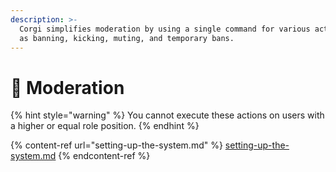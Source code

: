 ```yaml
---
description: >-
  Corgi simplifies moderation by using a single command for various actions such
  as banning, kicking, muting, and temporary bans.
---
```


# 🔨 Moderation

{% hint style="warning" %}
You cannot execute these actions on users with a higher or equal role position.
{% endhint %}

{% content-ref url="setting-up-the-system.md" %}
[setting-up-the-system.md](setting-up-the-system.md)
{% endcontent-ref %}
